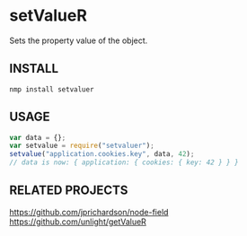 setValueR
=========
Sets the property value of the object.

INSTALL
-------
`nmp install setvaluer`

USAGE
-----
```js
var data = {};
var setvalue = require("setvaluer");
setvalue("application.cookies.key", data, 42);
// data is now: { application: { cookies: { key: 42 } } }
```

RELATED PROJECTS
----------------
https://github.com/jprichardson/node-field
https://github.com/unlight/getValueR